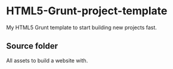 # HTML5-Grunt-project-template

My HTML5 Grunt template to start building new projects fast.

## Source folder

All assets to build a website with.
